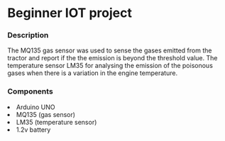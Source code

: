 # Beginner IOT project

### Description
The MQ135 gas sensor was used to sense the gases emitted from the tractor and report if the the emission is beyond the threshold value.
The temperature sensor LM35 for analysing the emission of the poisonous gases when there is a variation in the engine temperature.

### Components 
<li>Arduino UNO</li>
<li>MQ135 (gas sensor)</li>
<li>LM35 (temperature sensor)</li>
<li>1.2v battery</li>

